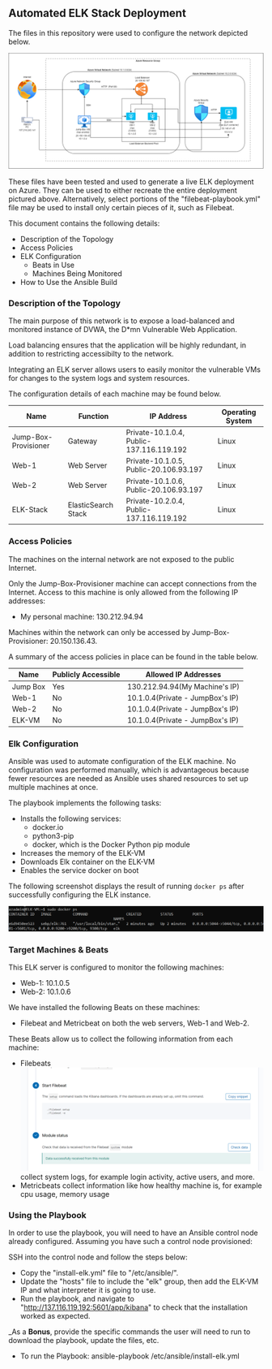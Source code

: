 ## Automated ELK Stack Deployment

The files in this repository were used to configure the network depicted below.

![Diagram](https://github.com/brarharry/elk-stack/blob/main/Diagram/ELK-DIAGRAM.png)

These files have been tested and used to generate a live ELK deployment on Azure. They can be used to either recreate the entire deployment pictured above. Alternatively, select portions of the "filebeat-playbook.yml" file may be used to install only certain pieces of it, such as Filebeat.

This document contains the following details:
- Description of the Topology
- Access Policies
- ELK Configuration
  - Beats in Use
  - Machines Being Monitored
- How to Use the Ansible Build


### Description of the Topology

The main purpose of this network is to expose a load-balanced and monitored instance of DVWA, the D*mn Vulnerable Web Application.

Load balancing ensures that the application will be highly redundant, in addition to restricting accessibilty to the network.

Integrating an ELK server allows users to easily monitor the vulnerable VMs for changes to the system logs and system resources.

The configuration details of each machine may be found below.

| Name     | Function | IP Address | Operating System |
|----------|----------|------------|------------------|
| Jump-Box-Provisioner  | Gateway             | Private-10.1.0.4, Public-137.116.119.192   | Linux            |
| Web-1                 | Web Server          | Private-10.1.0.5, Public-20.106.93.197     | Linux            |
| Web-2     | Web Server          | Private-10.1.0.6, Public-20.106.93.197   | Linux            |
| ELK-Stack | ElasticSearch Stack | Private-10.2.0.4, Public-137.116.119.192   | Linux            |

### Access Policies

The machines on the internal network are not exposed to the public Internet. 

Only the Jump-Box-Provisioner machine can accept connections from the Internet. Access to this machine is only allowed from the following IP addresses:
- My personal machine: 130.212.94.94

Machines within the network can only be accessed by Jump-Box-Provisioner: 20.150.136.43.

A summary of the access policies in place can be found in the table below.

| Name     | Publicly Accessible | Allowed IP Addresses |
|----------|---------------------|----------------------|
| Jump Box | Yes                 |     130.212.94.94(My Machine's IP)             |
| Web-1    | No                  |     10.1.0.4(Private - JumpBox's IP)           |
| Web-2    | No                  |     10.1.0.4(Private - JumpBox's IP)           |
| ELK-VM   | No                  |     10.1.0.4(Private - JumpBox's IP)    	  |

### Elk Configuration

Ansible was used to automate configuration of the ELK machine. No configuration was performed manually, which is advantageous because fewer resources are needed as Ansible uses shared resources to set up multiple machines at once.

The playbook implements the following tasks:
- Installs the following services:
	- docker.io
	- python3-pip
	- docker, which is the Docker Python pip module
- Increases the memory of the ELK-VM
- Downloads Elk container on the ELK-VM
- Enables the service docker on boot

The following screenshot displays the result of running `docker ps` after successfully configuring the ELK instance.

![screenshot of docker ps output](https://github.com/brarharry/elk-stack/blob/main/Resources/elk-docker.PNG)

### Target Machines & Beats
This ELK server is configured to monitor the following machines:
- Web-1: 10.1.0.5
- Web-2: 10.1.0.6

We have installed the following Beats on these machines:
- Filebeat and Metricbeat on both the web servers, Web-1 and Web-2.

These Beats allow us to collect the following information from each machine:
- Filebeats ![](https://github.com/brarharry/elk-stack/blob/main/Resources/FileBeat%20check.PNG "Filebeats") collect system logs, for example login activity, active users, and more. 
- Metricbeats collect information like how healthy machine is, for example cpu usage, memory usage 

### Using the Playbook
In order to use the playbook, you will need to have an Ansible control node already configured. Assuming you have such a control node provisioned: 

SSH into the control node and follow the steps below:
- Copy the "install-elk.yml" file to "/etc/ansible/".
- Update the "hosts" file to include the "elk" group, then add the ELK-VM IP and what interpreter it is going to use.
- Run the playbook, and navigate to "http://137.116.119.192:5601/app/kibana" to check that the installation worked as expected.

_As a **Bonus**, provide the specific commands the user will need to run to download the playbook, update the files, etc.
- To run the Playbook: ansible-playbook /etc/ansible/install-elk.yml
